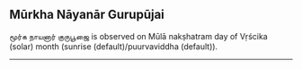 ## Mūrkha Nāyanār Gurupūjai
மூர்க நாயனார் குருபூஜை is observed on Mūlā nakṣhatram day of Vṛścika (solar) month (sunrise (default)/puurvaviddha (default)).



---
